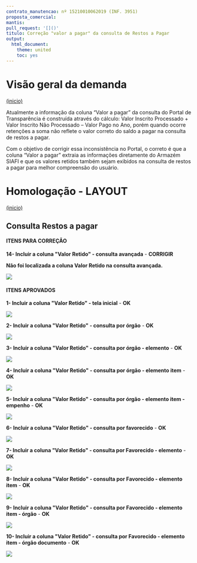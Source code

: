 ```yaml
---
contrato_manutencao: nº 15210010062019 (INF. 3951)
proposta_comercial:
mantis:
pull_request: '[]()'
titulo: Correção "valor a pagar" da consulta de Restos a Pagar
output:
  html_document:
    theme: united
    toc: yes
---
```


# Visão geral da demanda
<a href="#top">(inicio)</a>

Atualmente a informação da coluna “Valor a pagar” da consulta do Portal de Transparência é construída através do cálculo:
Valor Inscrito Processado + Valor Inscrito Não Processado – Valor Pago no Ano, porém quando ocorre retenções a soma não reflete o valor correto do saldo a pagar na consulta de restos a pagar.

Com o objetivo de corrigir essa inconsistência no Portal, o correto é que a coluna “Valor a pagar” extraia as informações diretamente do Armazém SIAFI e que os valores retidos também sejam exibidos na consulta de restos a pagar para melhor compreensão do usuário.


# Homologação - LAYOUT
<a href="#top">(inicio)</a>

## Consulta Restos a pagar

#### ITENS PARA CORREÇÃO

**14- Incluir a coluna "Valor Retido" - consulta avançada** - **CORRIGIR**

**Não foi localizada a coluna Valor Retido na consulta avançada.**

![](static/consulta-avancada.png)



#### ITENS APROVADOS

**1- Incluir a coluna "Valor Retido" - tela inicial** - **OK**

![](static/tela-inicial.png)


**2- Incluir a coluna "Valor Retido" - consulta por órgão** - **OK**

![](static/orgao.png)


**3- Incluir a coluna "Valor Retido" - consulta por órgão - elemento** - **OK**

![](static/orgao-elemento.png)


**4- Incluir a coluna "Valor Retido" - consulta por órgão - elemento item** - **OK**

![](static/orgao-elemento-item.png)


**5- Incluir a coluna "Valor Retido" - consulta por órgão - elemento item - empenho** - **OK**

![](static/orgao-elementoitemempenho.png)


**6- Incluir a coluna "Valor Retido" - consulta por favorecido** - **OK**

![](static/favorecido.png)


**7- Incluir a coluna "Valor Retido" - consulta por Favorecido - elemento** - **OK**

![](static/favorecido-elemento.png)


**8- Incluir a coluna "Valor Retido" - consulta por Favorecido - elemento item** - **OK**

![](static/favorecido-elementoitem.png)


**9- Incluir a coluna "Valor Retido" - consulta por Favorecido - elemento item - órgão** - **OK**

![](static/favorecido-elementoitemorgao.png)


**10- Incluir a coluna "Valor Retido" - consulta por Favorecido - elemento item - órgão documento** - **OK**

![](static/favorecido-elementoitemorgaodocumento.png)





